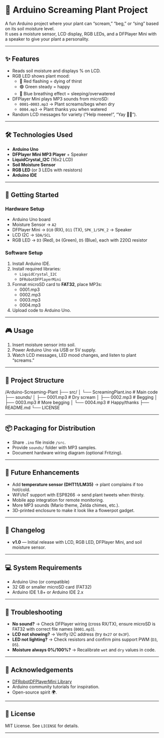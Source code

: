 # 🌱 Arduino Screaming Plant Project  

A fun Arduino project where your plant can “scream,” “beg,” or “sing” based on its soil moisture level.  
It uses a moisture sensor, LCD display, RGB LEDs, and a DFPlayer Mini with a speaker to give your plant a personality.  

---

## ✨ Features  
- Reads soil moisture and displays % on LCD.  
- RGB LED shows plant mood:  
  - 🔴 Red flashing = dying of thirst  
  - 🟢 Green steady = happy  
  - 🔵 Blue breathing effect = sleeping/overwatered  
- DFPlayer Mini plays MP3 sounds from microSD:  
  - `0001–0003.mp3` → Plant screams/begs when dry  
  - `0004.mp3` → Plant thanks you when watered  
- Random LCD messages for variety (“Help meeee!”, “Yay 🌱💚”).  

---

## 🛠 Technologies Used  
- **Arduino Uno**  
- **DFPlayer Mini MP3 Player** + Speaker  
- **LiquidCrystal_I2C** (16x2 LCD)  
- **Soil Moisture Sensor**  
- **RGB LED** (or 3 LEDs with resistors)  
- **Arduino IDE**  

---

## 🚀 Getting Started  

### Hardware Setup  
- Arduino Uno board  
- Moisture Sensor → `A2`  
- DFPlayer Mini → `D10` (RX), `D11` (TX), `SPK_1/SPK_2` → Speaker  
- LCD I2C → `SDA/SCL`  
- RGB LED → `D3` (Red), `D4` (Green), `D5` (Blue), each with 220Ω resistor  

### Software Setup  
1. Install Arduino IDE.  
2. Install required libraries:  
   - `LiquidCrystal_I2C`  
   - `DFRobotDFPlayerMini`  
3. Format microSD card to **FAT32**, place MP3s:  
   - 0001.mp3
   - 0002.mp3
   - 0003.mp3
   - 0004.mp3
4. Upload code to Arduino Uno.  

---

## 🎮 Usage  
1. Insert moisture sensor into soil.  
2. Power Arduino Uno via USB or 5V supply.  
3. Watch LCD messages, LED mood changes, and listen to plant “screams.”  

---

## 📂 Project Structure  
/Arduino-Screaming-Plant
├── src/
│ └── ScreamingPlant.ino # Main code
├── sounds/
│ ├── 0001.mp3 # Dry scream
│ ├── 0002.mp3 # Begging
│ ├── 0003.mp3 # More begging
│ └── 0004.mp3 # Happy/thanks
├── README.md
└── LICENSE

---

## 📦 Packaging for Distribution  
- Share `.ino` file inside `/src`.  
- Provide `sounds/` folder with MP3 samples.  
- Document hardware wiring diagram (optional Fritzing).  

---

## 🔮 Future Enhancements  
- Add **temperature sensor (DHT11/LM35)** → plant complains if too hot/cold.  
- WiFi/IoT support with ESP8266 → send plant tweets when thirsty.  
- Mobile app integration for remote monitoring.  
- More MP3 sounds (Mario theme, Zelda chimes, etc.).  
- 3D-printed enclosure to make it look like a flowerpot gadget.  

---

## 📝 Changelog  
- **v1.0** — Initial release with LCD, RGB LED, DFPlayer Mini, and soil moisture sensor.  

---

## 💻 System Requirements  
- Arduino Uno (or compatible)  
- 32 GB or smaller microSD card (FAT32)  
- Arduino IDE 1.8+ or Arduino IDE 2.x  

---

## 🐞 Troubleshooting  
- **No sound?** → Check DFPlayer wiring (cross RX/TX), ensure microSD is FAT32 with correct file names (`0001.mp3`).  
- **LCD not showing?** → Verify I2C address (try `0x27` or `0x3F`).  
- **LED not lighting?** → Check resistors and confirm pins support PWM (`D3`, `D5`).  
- **Moisture always 0%/100%?** → Recalibrate `wet` and `dry` values in code.  

---

## 🙏 Acknowledgements  
- [DFRobotDFPlayerMini Library](https://github.com/DFRobot/DFRobotDFPlayerMini)  
- Arduino community tutorials for inspiration.  
- Open-source spirit 🌍.  

---

## 📜 License  
MIT License. See `LICENSE` for details.  

---

